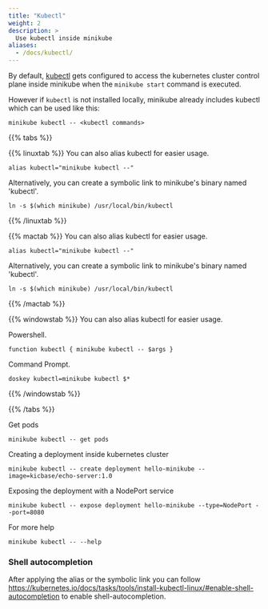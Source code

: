 ```yaml
---
title: "Kubectl"
weight: 2
description: >
  Use kubectl inside minikube
aliases:
  - /docs/kubectl/
---
```


By default, [kubectl](https://kubernetes.io/docs/tasks/tools/install-kubectl/) gets configured to access the kubernetes cluster control plane
inside minikube when the `minikube start` command is executed.

However if `kubectl` is not installed locally, minikube already includes kubectl which can be used like this:

```shell
minikube kubectl -- <kubectl commands>
```

{{% tabs %}}

{{% linuxtab %}}
You can also alias kubectl for easier usage.

```shell
alias kubectl="minikube kubectl --"
```

Alternatively, you can create a symbolic link to minikube's binary named 'kubectl'.

```shell
ln -s $(which minikube) /usr/local/bin/kubectl
```

{{% /linuxtab %}}

{{% mactab %}}
You can also alias kubectl for easier usage.

```shell
alias kubectl="minikube kubectl --"
```

Alternatively, you can create a symbolic link to minikube's binary named 'kubectl'.

```shell
ln -s $(which minikube) /usr/local/bin/kubectl
```

{{% /mactab %}}

{{% windowstab %}}
You can also alias kubectl for easier usage.

Powershell.

```shell
function kubectl { minikube kubectl -- $args }
```

Command Prompt.

```shell
doskey kubectl=minikube kubectl $*
```


{{% /windowstab %}}

{{% /tabs %}}

Get pods

```shell
minikube kubectl -- get pods
```

Creating a deployment inside kubernetes cluster

```shell
minikube kubectl -- create deployment hello-minikube --image=kicbase/echo-server:1.0
```

Exposing the deployment with a NodePort service

```shell
minikube kubectl -- expose deployment hello-minikube --type=NodePort --port=8080
```

For more help

```shell
minikube kubectl -- --help
```

### Shell autocompletion

After applying the alias or the symbolic link you can follow https://kubernetes.io/docs/tasks/tools/install-kubectl-linux/#enable-shell-autocompletion to enable shell-autocompletion.
